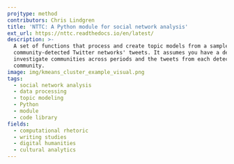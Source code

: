 ```yaml
---
projtype: method
contributors: Chris Lindgren
title: 'NTTC: A Python module for social network analysis'
ext_url: https://nttc.readthedocs.io/en/latest/
description: >-
  A set of functions that process and create topic models from a sample of
  community-detected Twitter networks' tweets. It assumes you have a desire to
  investigate communities across periods and the tweets from each detected
  community.
image: img/kmeans_cluster_example_visual.png
tags:
  - social network analysis
  - data processing
  - topic modeling
  - Python
  - module
  - code library
fields:
  - computational rhetoric
  - writing studies
  - digital humanities
  - cultural analytics
---
```

